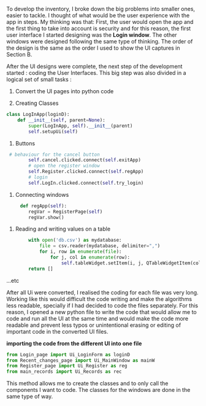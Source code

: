 To develop the inventory, I broke down the big problems into smaller ones, easier to tackle.
I thought of what would be the user experience with the app in steps. My thinking was that: First, the user would open the app and the first 
thing to take into account is security and for this reason, the first user interface I started designing was the **Login window**. The other windows were designed following the same type of thinking. 
The order of the design is the same as the order I used to show the UI captures in Section B.

After the UI designs were complete, the next step of the development started : coding the User Interfaces. 
This big step was also divided in a logical set of small tasks : 
1. Convert the UI pages into python code

1. Creating Classes
```.py
class LogInApp(loginD):
    def __init__(self, parent=None):
        super(LogInApp, self).__init__(parent)
        self.setupUi(self)
```  
1. Buttons
```py
 # behaviour for the cancel button
        self.cancel.clicked.connect(self.exitApp)
        # open the register window
        self.Register.clicked.connect(self.regApp)
        # login
        self.LogIn.clicked.connect(self.try_login)
 ```
1. Connecting windows
```.py
     def regApp(self):
        regVar = RegisterPage(self)
        regVar.show()
```
        
1. Reading and writing values on a table
```.py
        with open('db.csv') as mydatabase:
            file = csv.reader(mydatabase, delimiter=",")
            for i, row in enumerate(file):
                for j, col in enumerate(row):
                    self.tableWidget.setItem(i, j, QTableWidgetItem(col))
        return []
  ```


...etc

After all Ui were converted, I realised the coding for each file was very long. Working like this would difficult the code writing and make the algorithms less readable, specially if I had decided to code the files separately. 
For this reason, I opened a new python file to write the code that would allow me to code and run all the UI at the same time and would make the code more 
readable and prevent less typos or unintentional erasing or editing of important code in the converted UI files.

**importing the code from the different UI into one file**
```.py
from Login_page import Ui_LoginForm as loginD
from Recent_changes_page import Ui_MainWindow as mainW
from Register_page import Ui_Register as reg
from main_records import Ui_Records as rec
```
This method allows me to create the classes and to only call the components I want to code. The classes for the windows are done in the same type of way. 
